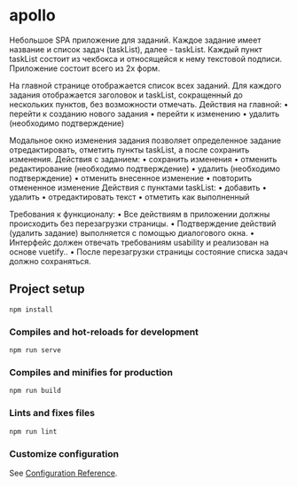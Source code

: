# apollo

Небольшое SPA приложение для заданий. Каждое задание имеет название и список задач (taskList), далее - taskList. Каждый пункт taskList состоит из чекбокса и относящейся к нему текстовой подписи.
Приложение состоит всего из 2х форм.

На главной странице отображается список всех заданий. Для каждого задания отображается заголовок и taskList, сокращенный до нескольких пунктов, без возможности отмечать. Действия на главной:
• перейти к созданию нового задания
• перейти к изменению
• удалить (необходимо подтверждение)

Модальное окно изменения задания позволяет определенное задание отредактировать, отметить пункты taskList, а после сохранить изменения. Действия с заданием:
• сохранить изменения
• отменить редактирование (необходимо подтверждение)
• удалить (необходимо подтверждение)
• отменить внесенное изменение
• повторить отмененное изменение Действия с пунктами taskList:
• добавить
• удалить
• отредактировать текст
• отметить как выполненный

Требования к функционалу:
• Все действиям в приложении должны происходить без перезагрузки страницы.
• Подтверждение действий (удалить задание) выполняется с помощью диалогового окна.
• Интерфейс должен отвечать требованиям usability и реализован на основе vuetify..
• После перезагрузки страницы состояние списка задач должно сохраняться.

## Project setup

```
npm install
```

### Compiles and hot-reloads for development

```
npm run serve
```

### Compiles and minifies for production

```
npm run build
```

### Lints and fixes files

```
npm run lint
```

### Customize configuration

See [Configuration Reference](https://cli.vuejs.org/config/).
